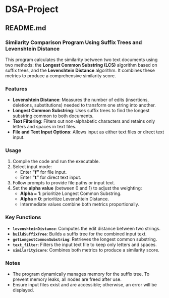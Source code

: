 # DSA-Project
## README.md

### Similarity Comparison Program Using Suffix Trees and Levenshtein Distance

This program calculates the similarity between two text documents using two methods: the **Longest Common Substring (LCS)** algorithm based on suffix trees, and the **Levenshtein Distance** algorithm. It combines these metrics to produce a comprehensive similarity score.

### Features
- **Levenshtein Distance**: Measures the number of edits (insertions, deletions, substitutions) needed to transform one string into another.
- **Longest Common Substring**: Uses suffix trees to find the longest substring common to both documents.
- **Text Filtering**: Filters out non-alphabetic characters and retains only letters and spaces in text files.
- **File and Text Input Options**: Allows input as either text files or direct text input.

### Usage

1. Compile the code and run the executable.
2. Select input mode:
   - Enter **"f"** for file input.
   - Enter **"t"** for direct text input.
3. Follow prompts to provide file paths or input text.
4. Set the **alpha value** (between 0 and 1) to adjust the weighting:
   - **Alpha = 1**: prioritize Longest Common Substring.
   - **Alpha = 0**: prioritize Levenshtein Distance.
   - Intermediate values combine both metrics proportionally.

### Key Functions

- **`levenshteinDistance`**: Computes the edit distance between two strings.
- **`buildSuffixTree`**: Builds a suffix tree for the combined input text.
- **`getLongestCommonSubstring`**: Retrieves the longest common substring.
- **`text_filter`**: Filters the input text file to keep only letters and spaces.
- **`similarityScore`**: Combines both metrics to produce a similarity score.

### Notes
- The program dynamically manages memory for the suffix tree. To prevent memory leaks, all nodes are freed after use.
- Ensure input files exist and are accessible; otherwise, an error will be displayed.

